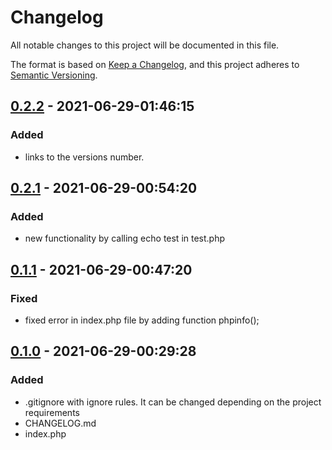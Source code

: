 # Changelog

All notable changes to this project will be documented in this file.

The format is based on [Keep a Changelog](https://keepachangelog.com/en/1.0.0/),
and this project adheres to [Semantic Versioning](https://semver.org/spec/v2.0.0.html).

## [0.2.2](https://github.com/Davdeveloper933/git-exam-david_istomin/tree/master) - 2021-06-29-01:46:15

### Added

- links to the versions number.

## [0.2.1](https://github.com/Davdeveloper933/git-exam-david_istomin/tree/master) - 2021-06-29-00:54:20

### Added

- new functionality by calling echo test in test.php

## [0.1.1](https://github.com/Davdeveloper933/git-exam-david_istomin/tree/0.1.1) - 2021-06-29-00:47:20

### Fixed

- fixed error in index.php file by adding function phpinfo();

## [0.1.0](https://github.com/Davdeveloper933/git-exam-david_istomin/tree/0.1.0) - 2021-06-29-00:29:28

### Added

- .gitignore with ignore rules.
  It can be changed depending on the project requirements
- CHANGELOG.md
- index.php